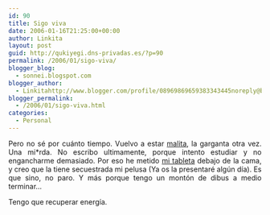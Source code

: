```yaml
---
id: 90
title: Sigo viva
date: 2006-01-16T21:25:00+00:00
author: Linkita
layout: post
guid: http://qukiyegi.dns-privadas.es/?p=90
permalink: /2006/01/sigo-viva/
blogger_blog:
  - sonnei.blogspot.com
blogger_author:
  - Linkitahttp://www.blogger.com/profile/08969869659383343445noreply@blogger.com
blogger_permalink:
  - /2006/01/sigo-viva.html
categories:
  - Personal
---
```

<div style="text-align: justify;">
  Pero no sé por cuánto tiempo. Vuelvo a estar <a href="http://sonnei.blogspot.com/2005/12/cof-cof.html">malita</a>, la garganta otra vez. Una mi*rda. No escribo ultimamente, porque intento estudiar y no engancharme demasiado. Por eso he metido <a href="http://sonnei.blogspot.com/2005/10/wacom-graphire-4.html">mi tableta</a> debajo de la cama, y creo que la tiene secuestrada mi pelusa (Ya os la presentaré algún día). Es que sino, no paro. Y más porque tengo un montón de dibus a medio terminar&#8230;</p> 
  
  <p>
    Tengo que recuperar energía.</div>